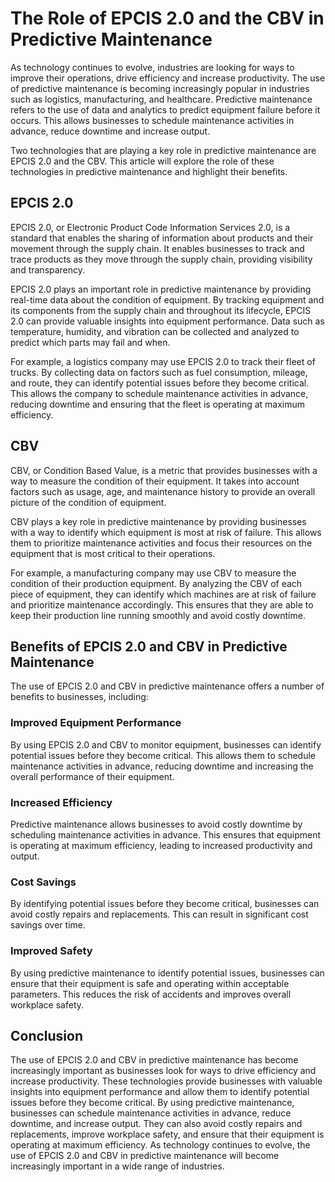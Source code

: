 # The Role of EPCIS 2.0 and the CBV in Predictive Maintenance

As technology continues to evolve, industries are looking for ways to improve their operations, drive efficiency and increase productivity. The use of predictive maintenance is becoming increasingly popular in industries such as logistics, manufacturing, and healthcare. Predictive maintenance refers to the use of data and analytics to predict equipment failure before it occurs. This allows businesses to schedule maintenance activities in advance, reduce downtime and increase output.

Two technologies that are playing a key role in predictive maintenance are EPCIS 2.0 and the CBV. This article will explore the role of these technologies in predictive maintenance and highlight their benefits.

## EPCIS 2.0

EPCIS 2.0, or Electronic Product Code Information Services 2.0, is a standard that enables the sharing of information about products and their movement through the supply chain. It enables businesses to track and trace products as they move through the supply chain, providing visibility and transparency.

EPCIS 2.0 plays an important role in predictive maintenance by providing real-time data about the condition of equipment. By tracking equipment and its components from the supply chain and throughout its lifecycle, EPCIS 2.0 can provide valuable insights into equipment performance. Data such as temperature, humidity, and vibration can be collected and analyzed to predict which parts may fail and when.

For example, a logistics company may use EPCIS 2.0 to track their fleet of trucks. By collecting data on factors such as fuel consumption, mileage, and route, they can identify potential issues before they become critical. This allows the company to schedule maintenance activities in advance, reducing downtime and ensuring that the fleet is operating at maximum efficiency.

## CBV

CBV, or Condition Based Value, is a metric that provides businesses with a way to measure the condition of their equipment. It takes into account factors such as usage, age, and maintenance history to provide an overall picture of the condition of equipment.

CBV plays a key role in predictive maintenance by providing businesses with a way to identify which equipment is most at risk of failure. This allows them to prioritize maintenance activities and focus their resources on the equipment that is most critical to their operations.

For example, a manufacturing company may use CBV to measure the condition of their production equipment. By analyzing the CBV of each piece of equipment, they can identify which machines are at risk of failure and prioritize maintenance accordingly. This ensures that they are able to keep their production line running smoothly and avoid costly downtime.

## Benefits of EPCIS 2.0 and CBV in Predictive Maintenance

The use of EPCIS 2.0 and CBV in predictive maintenance offers a number of benefits to businesses, including:

### Improved Equipment Performance

By using EPCIS 2.0 and CBV to monitor equipment, businesses can identify potential issues before they become critical. This allows them to schedule maintenance activities in advance, reducing downtime and increasing the overall performance of their equipment.

### Increased Efficiency

Predictive maintenance allows businesses to avoid costly downtime by scheduling maintenance activities in advance. This ensures that equipment is operating at maximum efficiency, leading to increased productivity and output.

### Cost Savings

By identifying potential issues before they become critical, businesses can avoid costly repairs and replacements. This can result in significant cost savings over time.

### Improved Safety

By using predictive maintenance to identify potential issues, businesses can ensure that their equipment is safe and operating within acceptable parameters. This reduces the risk of accidents and improves overall workplace safety.

## Conclusion

The use of EPCIS 2.0 and CBV in predictive maintenance has become increasingly important as businesses look for ways to drive efficiency and increase productivity. These technologies provide businesses with valuable insights into equipment performance and allow them to identify potential issues before they become critical. By using predictive maintenance, businesses can schedule maintenance activities in advance, reduce downtime, and increase output. They can also avoid costly repairs and replacements, improve workplace safety, and ensure that their equipment is operating at maximum efficiency. As technology continues to evolve, the use of EPCIS 2.0 and CBV in predictive maintenance will become increasingly important in a wide range of industries.

